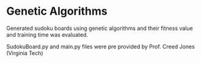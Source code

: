 # Genetic Algorithms
Generated sudoku boards using genetic algorithms and their fitness value and training time was evaluated.


SudokuBoard.py and main.py files were pre provided by Prof. Creed Jones (Virginia Tech)
